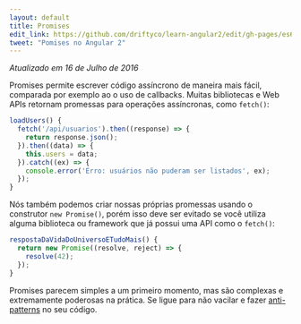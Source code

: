 ```yaml
---
layout: default
title: Promises
edit_link: https://github.com/driftyco/learn-angular2/edit/gh-pages/es6/promises.md
tweet: "Pomises no Angular 2"
---
```


_Atualizado em 16 de Julho de 2016_

Promises permite escrever código assíncrono de maneira mais fácil, comparada por exemplo ao o uso de callbacks. Muitas bibliotecas e Web APIs retornam promessas para operações assíncronas, como `fetch()`:

```javascript
loadUsers() {
  fetch('/api/usuarios').then((response) => {
    return response.json();
  }).then((data) => {
    this.users = data;
  }).catch((ex) => {
    console.error('Erro: usuários não puderam ser listados', ex);
  });
}
```

Nós também podemos criar nossas próprias promessas usando o construtor `new Promise()`, porém isso deve ser evitado se você utiliza alguma biblioteca ou framework que já possui uma API como o `fetch()`:

```javascript
respostaDaVidaDoUniversoETudoMais() {
  return new Promise((resolve, reject) => {
    resolve(42);
  });
}
```

Promises parecem simples a um primeiro momento, mas são complexas e extremamente poderosas na prática. Se ligue para não vacilar e fazer [anti-patterns](http://www.datchley.name/promise-patterns-anti-patterns/) no seu código.
